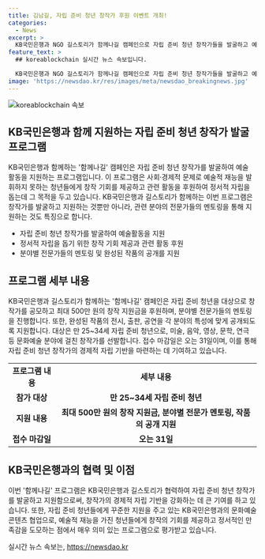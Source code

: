 ```yaml
---
title: 김남길, 자립 준비 청년 창작가 후원 이벤트 개최!
categories:
  - News
excerpt: >
  KB국민은행과 NGO 길스토리가 함께나길 캠페인으로 자립 준비 청년 창작가들을 발굴하고 예술 활동을 지원한다. 25~34세 청년을 대상으로 미술, 음악, 영상, 문학, 연극 등 다양한 분야의 창작가를 선발하며, 최대 500만 원의 창작 지원금과 멘토링을 제공한다. KB국민은행과의 협업을 통해 창작가의 경제적 자립을 지원하며, 마감일은 오는 31일이다. 정서적 자립을 돕고 예술 활동을 통해 만족감을 얻는 데 기여한다. (단어수: 150)
feature_text: >
  ## koreablockchain 실시간 뉴스 속보입니다.

  KB국민은행과 NGO 길스토리가 함께나길 캠페인으로 자립 준비 청년 창작가들을 발굴하고 예술 활동을 지원한다. 25~34세 청년을 대상으로 미술, 음악, 영상, 문학, 연극 등 다양한 분야의 창작가를 선발하며, 최대 500만 원의 창작 지원금과 멘토링을 제공한다. KB국민은행과의 협업을 통해 창작가의 경제적 자립을 지원하며, 마감일은 오는 31일이다. 정서적 자립을 돕고 예술 활동을 통해 만족감을 얻는 데 기여한다. (단어수: 150)
image: 'https://newsdao.kr/res/images/meta/newsdao_breakingnews.jpg'
---
```


<p><img src="https://newsdao.kr/res/images/meta/newsdao_breakingnews.jpg" alt="koreablockchain 속보" /></p>

<h2 data-ke-size="size26">KB국민은행과 함께 지원하는 자립 준비 청년 창작가 발굴 프로그램</h2>

<p>KB국민은행과 함께하는 '함께나길' 캠페인은 자립 준비 청년 창작가를 발굴하여 예술 활동을 지원하는 프로그램입니다. 이 프로그램은 사회·경제적 문제로 예술적 재능을 발휘하지 못하는 청년들에게 창작 기회를 제공하고 관련 활동을 후원하여 정서적 자립을 돕는데 그 목적을 두고 있습니다. KB국민은행과 길스토리가 함께하는 이번 프로그램은 창작가를 발굴하고 지원하는 것뿐만 아니라, 관련 분야의 전문가들의 멘토링을 통해 지원하는 것도 특징으로 합니다.</p>

<ul>
  <li>자립 준비 청년 창작가를 발굴하여 예술활동을 지원</li>
  <li>정서적 자립을 돕기 위한 창작 기회 제공과 관련 활동 후원</li>
  <li>분야별 전문가들의 멘토링 및 완성된 작품의 공개를 지원</li>
</ul>

<h2 data-ke-size="size26">프로그램 세부 내용</h2>

<p data-ke-size="size16">KB국민은행과 길스토리가 함께하는 '함께나길' 캠페인은 자립 준비 청년을 대상으로 창작가를 공모하고 최대 500만 원의 창작 지원금을 후원하며, 분야별 전문가들의 멘토링을 진행합니다. 또한, 완성된 작품의 전시, 출판, 공연을 각 분야의 특성에 맞게 공개되도록 지원합니다. 대상은 만 25~34세 자립 준비 청년으로, 미술, 음악, 영상, 문학, 연극 등 문화예술 분야에 걸친 창작가를 선발합니다. 접수 마감일은 오는 31일이며, 이를 통해 자립 준비 청년 창작가의 경제적 자립 기반을 마련하는 데 기여하고 있습니다.</p>

<table>
  <tr>
    <td style="text-align: center; height: 17px;"><b>프로그램 내용</b></td>
    <td style="text-align: center; height: 17px;"><b>세부 내용</b></td>
  </tr>
  <tr>
    <td style="text-align: center; height: 17px;"><b>참가 대상</b></td>
    <td style="text-align: center; height: 17px;"><b>만 25~34세 자립 준비 청년</b></td>
  </tr>
  <tr>
    <td style="text-align: center; height: 17px;"><b>지원 내용</b></td>
    <td style="text-align: center; height: 17px;"><b>최대 500만 원의 창작 지원금, 분야별 전문가 멘토링, 작품의 공개 지원</b></td>
  </tr>
  <tr>
    <td style="text-align: center; height: 17px;"><b>접수 마감일</b></td>
    <td style="text-align: center; height: 17px;"><b>오는 31일</b></td>
  </tr>
</table>

<h2 data-ke-size="size26">KB국민은행과의 협력 및 이점</h2>

<p data-ke-size="size16">이번 '함께나길' 프로그램은 KB국민은행과 길스토리가 협력하여 자립 준비 청년 창작가를 발굴하고 지원함으로써, 창작가의 경제적 자립 기반을 강화하는 데 큰 기여를 하고 있습니다. 또한, 자립 준비 청년들에게 꾸준한 지원을 주고 있는 KB국민은행과의 문화예술 콘텐츠 협업으로, 예술적 재능을 가진 청년들에게 창작의 기회를 제공하고 정서적인 만족감을 도모하는 점에서 매우 의미 있는 프로그램으로 평가받고 있습니다.</p>
실시간 뉴스 속보는, <a href="https://newsdao.kr" rel="dofollow">https://newsdao.kr</a>



